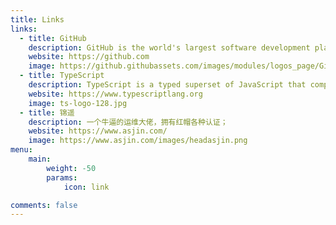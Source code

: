 ```yaml
---
title: Links
links:
  - title: GitHub
    description: GitHub is the world's largest software development platform.
    website: https://github.com
    image: https://github.githubassets.com/images/modules/logos_page/GitHub-Mark.png
  - title: TypeScript
    description: TypeScript is a typed superset of JavaScript that compiles to plain JavaScript.
    website: https://www.typescriptlang.org
    image: ts-logo-128.jpg
  - title: 锦遥
    description: 一个牛逼的运维大佬，拥有红帽各种认证；
    website: https://www.asjin.com/
    image: https://www.asjin.com/images/headasjin.png
menu:
    main: 
        weight: -50
        params:
            icon: link

comments: false
---
```


